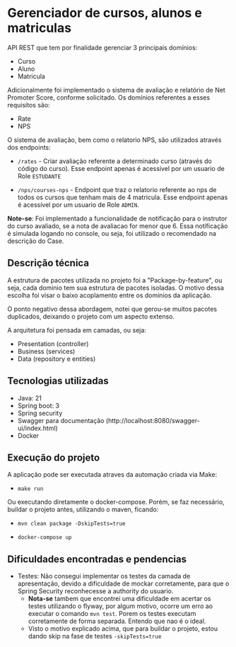 # Gerenciador de cursos, alunos e matriculas

API REST que tem por finalidade gerenciar 3 principais domínios:
 - Curso
 - Aluno
 - Matricula

Adicionalmente foi  implementado o sistema de avaliação e relatório de Net Promoter Score, conforme solicitado.
Os domínios referentes a esses requisitos são:
 - Rate
 - NPS

O sistema de avaliação, bem como o relatorio NPS, são utilizados através dos endpoints:
 - ``/rates`` - Criar avaliação referente a determinado curso (através do código do curso). Esse endpoint
apenas é acessível por um usuario de Role `ESTUDANTE`

 - ``/nps/courses-nps`` - Endpoint que traz o relatorio referente ao nps de todos os cursos que tenham mais de 4 matricula.
Esse endpoint apenas é acessível por um usuario de Role `ADMIN`.

**Note-se**: Foi implementado a funcionalidade de notificação para o instrutor do curso avaliado, se a nota de avaliacao
for menor que 6. Essa notificação é simulada logando no console, ou seja, foi utilizado o recomendado na descrição do Case.

## Descrição técnica
A estrutura de pacotes utilizada no projeto foi a "Package-by-feature", ou seja, cada dominio tem sua estrutura de pacotes isoladas.
O motivo dessa escolha foi visar o baixo acoplamento entre os dominios da aplicação.

O ponto negativo dessa abordagem, notei que gerou-se muitos pacotes duplicados, deixando o projeto com um aspecto extenso.

A arquitetura foi pensada em camadas, ou seja:
  - Presentation (controller)
  - Business (services)
  - Data (repository e entities)


## Tecnologias utilizadas
 - Java: 21
 - Spring boot: 3
 - Spring security
 - Swagger para documentação (http://localhost:8080/swagger-ui/index.html)
 - Docker

## Execução do projeto

A aplicação pode ser executada atraves da automação criada via Make:
- ``make run``

Ou executando diretamente o docker-compose. Porém, se faz necessário, buildar o projeto antes, utilizando o maven, ficando:
- ``mvn clean package -DskipTests=true``

- ``docker-compose up``

## Dificuldades encontradas e pendencias
 - Testes: Não consegui implementar os testes da camada de apresentação, devido a dificuldade de mockar corretamente, para que o Spring Security reconhecesse a authority do usuario.
   - **Nota-se** tambem que encontrei uma dificuldade em acertar os testes utilizando o flyway, por algum motivo, ocorre um erro ao executar o comando ``mvn test``. Porem os testes executam corretamente de forma separada. Entendo que nao é o ideal.
   - Visto o motivo explicado acima, que para buildar o projeto, estou dando skip na fase de testes ```-skipTests=true```
   

